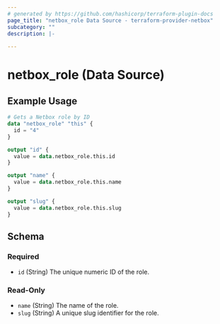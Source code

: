 ```yaml
---
# generated by https://github.com/hashicorp/terraform-plugin-docs
page_title: "netbox_role Data Source - terraform-provider-netbox"
subcategory: ""
description: |-
  
---
```


# netbox_role (Data Source)



## Example Usage

```terraform
# Gets a Netbox role by ID
data "netbox_role" "this" {
  id = "4"
}

output "id" {
  value = data.netbox_role.this.id
}

output "name" {
  value = data.netbox_role.this.name
}

output "slug" {
  value = data.netbox_role.this.slug
}
```

<!-- schema generated by tfplugindocs -->
## Schema

### Required

- `id` (String) The unique numeric ID of the role.

### Read-Only

- `name` (String) The name of the role.
- `slug` (String) A unique slug identifier for the role.
